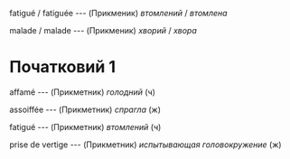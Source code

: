 fatigué / fatiguée --- (Прикменик)
*втомлений* / *втомлена*



malade / malade --- (Прикменик)
*хворий* / *хвора*



# Початковий 1
affamé --- (Прикметник)
*голодний* (ч)



assoiffée --- (Прикметник)
*спрагла* (ж)



fatigué --- (Прикметник)
*втомлений* (ч)



prise de vertige --- (Прикметник)
*испытывающая головокружение* (ж)